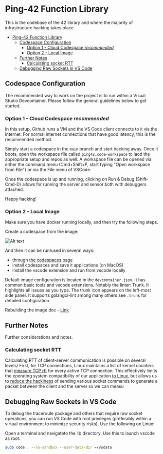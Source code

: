 # Ping-42 Function Library

This is the codebase of the 42 library and where the majority of infrastructure hacking takes place.

- [Ping-42 Function Library](#ping-42-function-library)
  - [Codespace Configuration](#codespace-configuration)
    - [Option 1 - Cloud Codespace _recommended_](#option-1---cloud-codespace-recommended)
    - [Option 2 - Local Image](#option-2---local-image)
  - [Further Notes](#further-notes)
    - [Calculating socket RTT](#calculating-socket-rtt)
  - [Debugging Raw Sockets in VS Code](#debugging-raw-sockets-in-vs-code)

## Codespace Configuration

The recommended way to work on the project is to run within a Visual Studio Devcontainer.
Please follow the general guidelines below to get started.

### Option 1 - Cloud Codespace _recommended_

In this setup, Github runs a VM and the VS Code client connects to it via the internet.
For normal internet connections that have good latency, this is the recommended method.

Simply start a codespace in the `main` branch and start hacking away. Once it boots, open the workspace file called `ping42.code-workspace` to laod the appropriate setup and repos as well. A workspace file can be opened via either the command menu (Cmd+Shift+P, start typing "Open workspace from File") or via the File menu of VSCode.

Once the codespace is up and running, clicking on Run & Debug (Shift-Cmd-D) allows for running the server and sensor both with debuggers attached.

Happy hacking!

### Option 2 - Local Image

Make sure you have docker running locally, and then try the following steps.

Create a codespace from the image:

![Alt text](https://i.ibb.co/Xs2yYz8/icon.jpg)

And then it can be run/used in several ways:

- through [the codespaces page](https://github.com/codespaces)
- install codespaces and save it applications (on MacOS)
- install the vscode extension and run from vscode locally

Default image configuration is located in the `devcontainer.json`. It has common basic tools and vscode extensions. Notably the linter:
Trunk. It highlights all issues as you type. The trunk icon appears on the left-most side panel. It supports golangci-lint among many others see `.trunk` for detailed configuration.

Rebuilding the image doc - [Link](https://github.com/github/docs/blob/ceb80203edd27c259c6da1b3d53310614780a56a/content/codespaces/developing-in-codespaces/rebuilding-the-container-in-a-codespace.md)

## Further Notes

Further considerations and notes.

### Calculating socket RTT

Calculating RTT of client-server communication is possible on several levels/
First, for TCP connections, Linux maintains a list of kernel counters that [measure TCP rtt](https://github.com/torvalds/linux/blob/master/include/uapi/linux/tcp.h#L244) for every active TCP connection.
This effectively limits the operating system compatibility of our application [to Linux](https://stackoverflow.com/questions/71787548/how-to-measure-rtt-latency-through-tcp-clients-created-in-golang-from-a-tcp-se), 
but allows us to [reduce the hackiness](https://linuxgazette.net/136/pfeiffer.html) of sending various socket commands to generate a packet between the client and the server so we can measu

## Debugging Raw Sockets in VS Code
To debug the traceroute package and others that require raw socket operations, you can run VS Code with root privileges (preferably within a virtual environment to minimize security risks). Use the following on Linux:

Open a terminal and navigateto the lib directory.
Use this to launch vscode as root:

```bash
sudo code . --no-sandbox --user-data-dir ~/vsdata
```